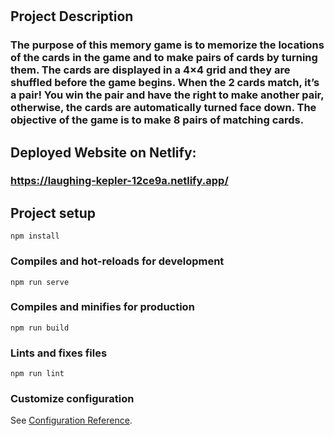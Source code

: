 # 
## Project Description
### The purpose of this memory game is to memorize the locations of the cards in the game and to make pairs of cards by turning them. The cards are displayed in a 4×4 grid and they are shuffled before the game begins. When the 2 cards match, it’s a pair! You win the pair and have the right to make another pair, otherwise, the cards are automatically turned face down. The objective of the game is to make 8 pairs of matching cards.

## Deployed Website on Netlify:
### https://laughing-kepler-12ce9a.netlify.app/  

## Project setup
```
npm install
```

### Compiles and hot-reloads for development
```
npm run serve
```

### Compiles and minifies for production
```
npm run build
```

### Lints and fixes files
```
npm run lint
```

### Customize configuration
See [Configuration Reference](https://cli.vuejs.org/config/).
